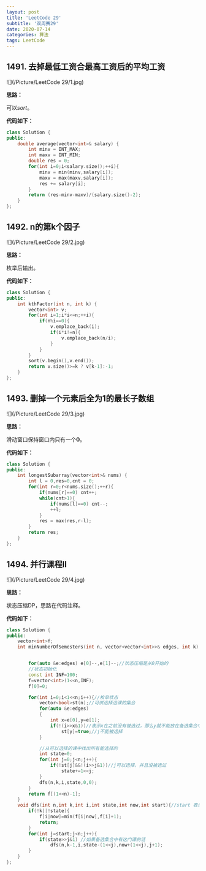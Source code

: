 ```yaml
---
layout: post
title: 'LeetCode 29'
subtitle: '双周赛29'
date: 2020-07-14
categories: 算法
tags: LeetCode
---
```


## 1491. 去掉最低工资合最高工资后的平均工资

![](/Picture/LeetCode 29/1.jpg)

**思路：**

可以$sort$。

**代码如下：**

```cpp
class Solution {
public:
    double average(vector<int>& salary) {
        int minv = INT_MAX;
        int maxv = INT_MIN;
        double res = 0;
        for(int i=0;i<salary.size();++i){
            minv = min(minv,salary[i]);
            maxv = max(maxv,salary[i]);
            res += salary[i];
        }
        return (res-minv-maxv)/(salary.size()-2);
    }
};
```

## 1492. n的第k个因子

![](/Picture/LeetCode 29/2.jpg)

**思路：**

枚举后输出。

**代码如下：**

```cpp
class Solution {
public:
    int kthFactor(int n, int k) {
        vector<int> v;
        for(int i=1;i*i<=n;++i){
            if(n%i==0){
                v.emplace_back(i);
                if(i*i!=n){
                    v.emplace_back(n/i);
                }
            }
        }
        sort(v.begin(),v.end());
        return v.size()>=k ? v[k-1]:-1; 
    }
};
```

## 1493. 删掉一个元素后全为1的最长子数组

![](/Picture/LeetCode 29/3.jpg)

**思路：**

滑动窗口保持窗口内只有一个**0**。

**代码如下：**

```cpp
class Solution {
public:
    int longestSubarray(vector<int>& nums) {
        int l = 0,res=0,cnt = 0;
        for(int r=0;r<nums.size();++r){
            if(nums[r]==0) cnt++;
            while(cnt>1){
                if(nums[l]==0) cnt--;
                ++l;
            }
            res = max(res,r-l);
        }
        return res;
    }
};
```

## 1494. 并行课程II

![](/Picture/LeetCode 29/4.jpg)

**思路：**

状态压缩DP，思路在代码注释。

**代码如下：**

```cpp
class Solution {
public:
    vector<int>f;
    int minNumberOfSemesters(int n, vector<vector<int>>& edges, int k) {


        for(auto &e:edges) e[0]--,e[1]--;//状态压缩是从0开始的
        //状态初始化
        const int INF=100;
        f=vector<int>(1<<n,INF);
        f[0]=0;

        for(int i=0;i<1<<n;i++){//枚举状态
            vector<bool>st(n);//可供选择选课的集合
            for(auto &e:edges)
            {   
                int x=e[0],y=e[1];
                if(!(i>>x&1))//表示x在之前没有被选过，那么y就不能放在备选集合中
                    st[y]=true;//j不能被选择
            }

            //从可以选择的课中找出所有能选择的
            int state=0;
            for(int j=0;j<n;j++){
                if(!st[j]&&!(i>>j&1))//j可以选择，并且没被选过
                    state+=1<<j;
            }
            dfs(n,k,i,state,0,0);
        }
        return f[(1<<n)-1];
    }
    void dfs(int n,int k,int i,int state,int now,int start){//start 表示枚举课程的起点，防止重复枚举
        if(!k||!state){
            f[i|now]=min(f[i|now],f[i]+1);
            return;
        }
        for(int j=start;j<n;j++){
            if(state>>j&1) //如果备选集合中有这门课的话
                dfs(n,k-1,i,state-(1<<j),now+(1<<j),j+1);
        }
    }
};
```

